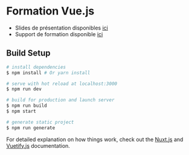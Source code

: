 # Formation Vue.js

* Slides de présentation disponibles [ici](https://github.com/worldline/vuejs-training/raw/master/presenter_slides.pptx)
* Support de formation disponible [ici](https://worldline.github.io/vuejs-training)

## Build Setup

``` bash
# install dependencies
$ npm install # Or yarn install

# serve with hot reload at localhost:3000
$ npm run dev

# build for production and launch server
$ npm run build
$ npm start

# generate static project
$ npm run generate
```

For detailed explanation on how things work, check out the [Nuxt.js](https://github.com/nuxt/nuxt.js) and [Vuetify.js](https://vuetifyjs.com/) documentation.
